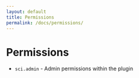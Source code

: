 ```yaml
---
layout: default
title: Permissions
permalink: /docs/permissions/
---
```


# Permissions

- `sci.admin` - Admin permissions within the plugin